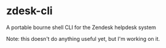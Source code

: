 # zdesk-cli
A portable bourne shell CLI for the Zendesk helpdesk system

Note: this doesn't do anything useful yet, but I'm working on it.
